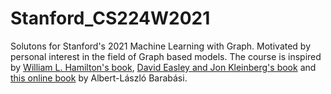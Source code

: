 # Stanford_CS224W2021
Solutons for Stanford's 2021 Machine Learning with Graph. Motivated by personal interest in the field of Graph based models.  The course is inspired by [William L. Hamilton's book](https://www.cs.mcgill.ca/~wlh/grl_book/), [David Easley and Jon Kleinberg's book](http://www.cs.cornell.edu/home/kleinber/networks-book/) and [this online book](http://networksciencebook.com/) by Albert-László Barabási. 
 
